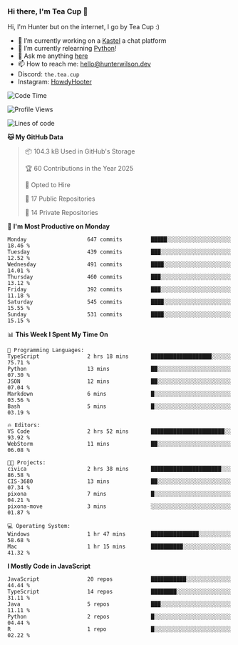 ### Hi there, I'm Tea Cup 👋 

Hi, I'm Hunter but on the internet, I go by Tea Cup :)

- 🔭 I’m currently working on a [Kastel](https://github.com/KastelApp) a chat platform
- 🌱 I’m currently relearning [Python](https://github.com/TheTeaCup/CIS-3680)!
- 💬 Ask me anything [here](https://github.com/TheTeaCup/TheTeaCup/issues)
- 📫 How to reach me: [hello@hunterwilson.dev](mailto:hello@hunterwilson.dev)
- Discord: `the.tea.cup`
- Instagram: [HowdyHooter](https://instagram.com/HowdyHooter)

<!--START_SECTION:waka-->
![Code Time](http://img.shields.io/badge/Code%20Time-600%20hrs-blue)

![Profile Views](http://img.shields.io/badge/Profile%20Views-5-blue)

![Lines of code](https://img.shields.io/badge/From%20Hello%20World%20I%27ve%20Written-1.4%20million%20lines%20of%20code-blue)

**🐱 My GitHub Data** 

> 📦 104.3 kB Used in GitHub's Storage 
 > 
> 🏆 60 Contributions in the Year 2025
 > 
> 💼 Opted to Hire
 > 
> 📜 17 Public Repositories 
 > 
> 🔑 14 Private Repositories 
 > 
📅 **I'm Most Productive on Monday** 

```text
Monday                   647 commits         █████░░░░░░░░░░░░░░░░░░░░   18.46 % 
Tuesday                  439 commits         ███░░░░░░░░░░░░░░░░░░░░░░   12.52 % 
Wednesday                491 commits         ████░░░░░░░░░░░░░░░░░░░░░   14.01 % 
Thursday                 460 commits         ███░░░░░░░░░░░░░░░░░░░░░░   13.12 % 
Friday                   392 commits         ███░░░░░░░░░░░░░░░░░░░░░░   11.18 % 
Saturday                 545 commits         ████░░░░░░░░░░░░░░░░░░░░░   15.55 % 
Sunday                   531 commits         ████░░░░░░░░░░░░░░░░░░░░░   15.15 % 
```


📊 **This Week I Spent My Time On** 

```text
💬 Programming Languages: 
TypeScript               2 hrs 18 mins       ███████████████████░░░░░░   75.71 % 
Python                   13 mins             ██░░░░░░░░░░░░░░░░░░░░░░░   07.30 % 
JSON                     12 mins             ██░░░░░░░░░░░░░░░░░░░░░░░   07.04 % 
Markdown                 6 mins              █░░░░░░░░░░░░░░░░░░░░░░░░   03.56 % 
Bash                     5 mins              █░░░░░░░░░░░░░░░░░░░░░░░░   03.19 % 

🔥 Editors: 
VS Code                  2 hrs 52 mins       ███████████████████████░░   93.92 % 
WebStorm                 11 mins             ██░░░░░░░░░░░░░░░░░░░░░░░   06.08 % 

🐱‍💻 Projects: 
civica                   2 hrs 38 mins       ██████████████████████░░░   86.58 % 
CIS-3680                 13 mins             ██░░░░░░░░░░░░░░░░░░░░░░░   07.34 % 
pixona                   7 mins              █░░░░░░░░░░░░░░░░░░░░░░░░   04.21 % 
pixona-move              3 mins              ░░░░░░░░░░░░░░░░░░░░░░░░░   01.87 % 

💻 Operating System: 
Windows                  1 hr 47 mins        ███████████████░░░░░░░░░░   58.68 % 
Mac                      1 hr 15 mins        ██████████░░░░░░░░░░░░░░░   41.32 % 
```

**I Mostly Code in JavaScript** 

```text
JavaScript               20 repos            ███████████░░░░░░░░░░░░░░   44.44 % 
TypeScript               14 repos            ████████░░░░░░░░░░░░░░░░░   31.11 % 
Java                     5 repos             ███░░░░░░░░░░░░░░░░░░░░░░   11.11 % 
Python                   2 repos             █░░░░░░░░░░░░░░░░░░░░░░░░   04.44 % 
R                        1 repo              █░░░░░░░░░░░░░░░░░░░░░░░░   02.22 % 
```




<!--END_SECTION:waka-->
